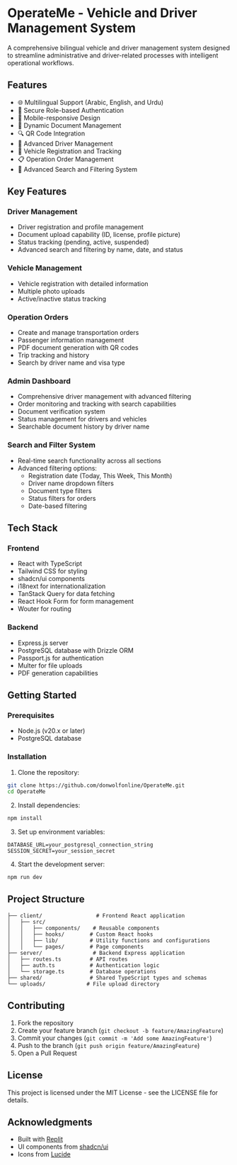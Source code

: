 # OperateMe - Vehicle and Driver Management System

A comprehensive bilingual vehicle and driver management system designed to streamline administrative and driver-related processes with intelligent operational workflows.

## Features

- 🌐 Multilingual Support (Arabic, English, and Urdu)
- 🔐 Secure Role-based Authentication
- 📱 Mobile-responsive Design
- 📄 Dynamic Document Management
- 🔍 QR Code Integration
- 👤 Advanced Driver Management
- 🚗 Vehicle Registration and Tracking
- 📋 Operation Order Management
- 🔎 Advanced Search and Filtering System

## Key Features

### Driver Management
- Driver registration and profile management
- Document upload capability (ID, license, profile picture)
- Status tracking (pending, active, suspended)
- Advanced search and filtering by name, date, and status

### Vehicle Management
- Vehicle registration with detailed information
- Multiple photo uploads
- Active/inactive status tracking

### Operation Orders
- Create and manage transportation orders
- Passenger information management
- PDF document generation with QR codes
- Trip tracking and history
- Search by driver name and visa type

### Admin Dashboard
- Comprehensive driver management with advanced filtering
- Order monitoring and tracking with search capabilities
- Document verification system
- Status management for drivers and vehicles
- Searchable document history by driver name

### Search and Filter System
- Real-time search functionality across all sections
- Advanced filtering options:
  - Registration date (Today, This Week, This Month)
  - Driver name dropdown filters
  - Document type filters
  - Status filters for orders
  - Date-based filtering

## Tech Stack

### Frontend
- React with TypeScript
- Tailwind CSS for styling
- shadcn/ui components
- i18next for internationalization
- TanStack Query for data fetching
- React Hook Form for form management
- Wouter for routing

### Backend
- Express.js server
- PostgreSQL database with Drizzle ORM
- Passport.js for authentication
- Multer for file uploads
- PDF generation capabilities

## Getting Started

### Prerequisites
- Node.js (v20.x or later)
- PostgreSQL database

### Installation

1. Clone the repository:
```bash
git clone https://github.com/donwolfonline/OperateMe.git
cd OperateMe
```

2. Install dependencies:
```bash
npm install
```

3. Set up environment variables:
```env
DATABASE_URL=your_postgresql_connection_string
SESSION_SECRET=your_session_secret
```

4. Start the development server:
```bash
npm run dev
```

## Project Structure

```
├── client/                 # Frontend React application
│   ├── src/
│   │   ├── components/    # Reusable components
│   │   ├── hooks/        # Custom React hooks
│   │   ├── lib/          # Utility functions and configurations
│   │   └── pages/        # Page components
├── server/                # Backend Express application
│   ├── routes.ts         # API routes
│   ├── auth.ts           # Authentication logic
│   └── storage.ts        # Database operations
├── shared/               # Shared TypeScript types and schemas
└── uploads/             # File upload directory
```

## Contributing

1. Fork the repository
2. Create your feature branch (`git checkout -b feature/AmazingFeature`)
3. Commit your changes (`git commit -m 'Add some AmazingFeature'`)
4. Push to the branch (`git push origin feature/AmazingFeature`)
5. Open a Pull Request

## License

This project is licensed under the MIT License - see the LICENSE file for details.

## Acknowledgments

- Built with [Replit](https://replit.com)
- UI components from [shadcn/ui](https://ui.shadcn.com)
- Icons from [Lucide](https://lucide.dev)